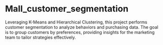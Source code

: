 # Mall_customer_segmentation
Leveraging K-Means and Hierarchical Clustering, this project performs customer segmentation to analyze behaviors and purchasing data. The goal is to group customers by preferences, providing insights for the marketing team to tailor strategies effectively.
